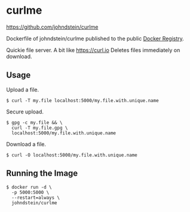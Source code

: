 # curlme

https://github.com/johndstein/curlme

Dockerfile of johndstein/curlme published to the public
[Docker Registry](https://registry.hub.docker.com/u/johndstein/curlme/).

Quickie file server.
A bit like https://curl.io
Deletes files immediately on download.

## Usage

Upload a file.

    $ curl -T my.file localhost:5000/my.file.with.unique.name

Secure upload.

    $ gpg -c my.file && \
      curl -T my.file.gpg \
      localhost:5000/my.file.with.unique.name

Download a file.

    $ curl -O localhost:5000/my.file.with.unique.name

## Running the Image

    $ docker run -d \
      -p 5000:5000 \
      --restart=always \
      johndstein/curlme

